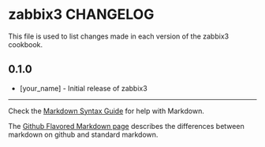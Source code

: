 zabbix3 CHANGELOG
=================

This file is used to list changes made in each version of the zabbix3 cookbook.

0.1.0
-----
- [your_name] - Initial release of zabbix3

- - -
Check the [Markdown Syntax Guide](http://daringfireball.net/projects/markdown/syntax) for help with Markdown.

The [Github Flavored Markdown page](http://github.github.com/github-flavored-markdown/) describes the differences between markdown on github and standard markdown.

